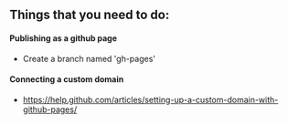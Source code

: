## Things that you need to do:


#### Publishing as a github page
* Create a branch named 'gh-pages'


#### Connecting a custom domain
* https://help.github.com/articles/setting-up-a-custom-domain-with-github-pages/